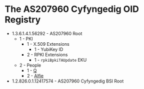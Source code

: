# The AS207960 Cyfyngedig OID Registry

* 1.3.6.1.4.1.56292 - AS207960 Root
    * 1 - PKI
        * 1 - X.509 Extensions
            * 1 - YubiKey ID
        * 2 - RPKI Extensions
            * 1 - `rpkiBpkiTAUpdate` EKU
    * 2 - People
        * 1 - [Q](https://magicalcodewit.ch)
        * 2 - [Alfie](https://lordbonzi.pro)
* 1.2.826.0.1.12417574 - AS207960 Cyfyngedig BSI Root
